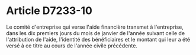 # Article D7233-10

  
Le comité d'entreprise qui verse l'aide financière transmet à l'entreprise, dans les dix premiers jours du mois de janvier de l'année suivant celle de l'attribution de l'aide, l'identité des bénéficiaires et le montant qui leur a été versé à ce titre au cours de l'année civile précédente.